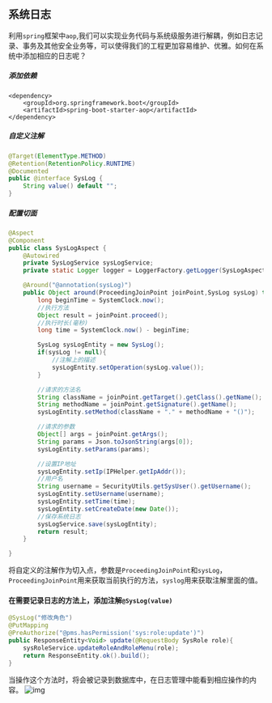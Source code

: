 ## 系统日志

利用`spring`框架中`aop`,我们可以实现业务代码与系统级服务进行解耦，例如日志记录、事务及其他安全业务等，可以使得我们的工程更加容易维护、优雅。如何在系统中添加相应的日志呢？

##### 添加依赖

```
<dependency>
    <groupId>org.springframework.boot</groupId>
    <artifactId>spring-boot-starter-aop</artifactId>
</dependency>
```

##### 自定义注解

```java
@Target(ElementType.METHOD)
@Retention(RetentionPolicy.RUNTIME)
@Documented
public @interface SysLog {
    String value() default "";
}

```

##### 配置切面

```java
@Aspect
@Component
public class SysLogAspect {
    @Autowired
    private SysLogService sysLogService;
    private static Logger logger = LoggerFactory.getLogger(SysLogAspect.class);

    @Around("@annotation(sysLog)")
    public Object around(ProceedingJoinPoint joinPoint,SysLog sysLog) throws Throwable {
        long beginTime = SystemClock.now();
        //执行方法
        Object result = joinPoint.proceed();
        //执行时长(毫秒)
        long time = SystemClock.now() - beginTime;

        SysLog sysLogEntity = new SysLog();
        if(sysLog != null){
            //注解上的描述
            sysLogEntity.setOperation(sysLog.value());
        }

        //请求的方法名
        String className = joinPoint.getTarget().getClass().getName();
        String methodName = joinPoint.getSignature().getName();
        sysLogEntity.setMethod(className + "." + methodName + "()");

        //请求的参数
        Object[] args = joinPoint.getArgs();
        String params = Json.toJsonString(args[0]);
        sysLogEntity.setParams(params);

        //设置IP地址
        sysLogEntity.setIp(IPHelper.getIpAddr());
        //用户名
        String username = SecurityUtils.getSysUser().getUsername();
        sysLogEntity.setUsername(username);
        sysLogEntity.setTime(time);
        sysLogEntity.setCreateDate(new Date());
        //保存系统日志
        sysLogService.save(sysLogEntity);
        return result;
    }

}
```

将自定义的注解作为切入点，参数是`ProceedingJoinPoint`和`sysLog`，`ProceedingJoinPoint`用来获取当前执行的方法，`syslog`用来获取注解里面的值。

#### 在需要记录日志的方法上，添加注解`@SysLog(value)`

```java
@SysLog("修改角色")
@PutMapping
@PreAuthorize("@pms.hasPermission('sys:role:update')")
public ResponseEntity<Void> update(@RequestBody SysRole role){
    sysRoleService.updateRoleAndRoleMenu(role);
    return ResponseEntity.ok().build();
}
```

当操作这个方法时，将会被记录到数据库中，在日志管理中能看到相应操作的内容。
![img](https://box.kancloud.cn/4ff625398e31974b7de6fe9e06c2b847_1373x202.png)
